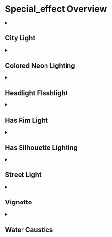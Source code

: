 # Special_effect Overview

<details>
<summary><h2>City Light</h2></summary>


<h3>🔵 Label Name:</h3>
<code>city_light</code>


<h3>📖 Definition:</h3>
Does the video feature bright and colorful city lighting?

<details>
<summary><h4> Question (Definition)</h4></summary>

</details>

<details>
<summary><h4> Alternative Question</h4></summary>

- Does the scene contain a well-lit urban environment with city lights?

- Is artificial lighting from a cityscape a major part of the video?

- Does the video highlight the glow of neon signs and urban lights?

- Is the scene visually defined by dense artificial lighting from a city?

- Does the shot emphasize nighttime city illumination?

- Are city lights playing a dominant role in shaping the scene’s atmosphere?

- Does the video showcase a bright and vibrant metropolitan setting?

- Is urban lighting creating a visually distinct environment?

</details>

<details>
<summary><h4> Prompt (Definition)</h4></summary>

- The video features bright and colorful city lighting.

</details>

<details>
<summary><h4> Alternative Prompt</h4></summary>

- A scene where urban lights define the nighttime atmosphere.

- A video emphasizing the bright glow of cityscape illumination.

- A shot showcasing neon-lit streets and city lights.

- A sequence visually shaped by artificial lights from a city.

- A setting where the urban landscape glows with vibrant lighting.

- A video where high-rise buildings and streetlights define the scene.

- A shot dominated by city lights in a bustling metropolitan setting.

- A sequence emphasizing the urban environment through artificial lighting.

</details>

<h4>🟢 Positive:</h4>
<code>self.lighting_setup.city_light is True</code>

<h4>🔴 Negative:</h4>
<code>self.lighting_setup.city_light is False</code>

</details>

<details>
<summary><h2>Colored Neon Lighting</h2></summary>


<h3>🔵 Label Name:</h3>
<code>colored_neon_lighting</code>


<h3>📖 Definition:</h3>
Does the video prominently feature artificial colored or neon lighting?

<details>
<summary><h4> Question (Definition)</h4></summary>

</details>

<details>
<summary><h4> Alternative Question</h4></summary>

- Is the scene illuminated by strong neon or artificially colored lights?

- Does the video emphasize vibrant, stylized colored lighting?

- Are bright, colorful neon hues a major component of the scene?

- Does the lighting create a strong visual atmosphere using artificial color effects?

- Is neon lighting or colored artificial illumination a key part of the scene?

- Are synthetic color lights enhancing the visual aesthetics of the video?

- Is dramatic, non-natural lighting playing a dominant role in the shot?

- Does the scene use stylized, vibrant colored lighting to shape the mood?

</details>

<details>
<summary><h4> Prompt (Definition)</h4></summary>

- The video prominently features artificial colored or neon lighting.

</details>

<details>
<summary><h4> Alternative Prompt</h4></summary>

- A scene with dramatic, artificially colored lighting creating a strong visual mood.

- A video where neon lighting adds stylized hues to the environment.

- A shot dominated by bright, synthetic color lights for atmospheric effect.

- A sequence where colored artificial lighting is used prominently.

- A video emphasizing vibrant neon or colorful artificial illumination.

- A scene visually defined by bold, non-natural colored lighting.

- A shot where intense neon or artificially colored lighting shapes the aesthetic.

- A sequence with a strong emphasis on synthetic color lighting.

</details>

<h4>🟢 Positive:</h4>
<code>self.lighting_setup.colored_neon_lighting is True</code>

<h4>🔴 Negative:</h4>
<code>self.lighting_setup.colored_neon_lighting is False</code>

</details>

<details>
<summary><h2>Headlight Flashlight</h2></summary>


<h3>🔵 Label Name:</h3>
<code>headlight_flashlight</code>


<h3>📖 Definition:</h3>
Does the video feature a headlight or flashlight that illuminates the scene in front with intense, focused light, creating sharp contrast against darker surroundings?

<details>
<summary><h4> Question (Definition)</h4></summary>

</details>

<details>
<summary><h4> Alternative Question</h4></summary>

- Is the scene illuminated by strong, focused light from a headlight or flashlight?

- Does the video prominently showcase a directional beam of light?

- Is a concentrated flashlight or vehicle headlight defining the scene’s lighting?

- Does the scene use a flashlight or headlight as the key light source?

- Is the lighting effect created by a strong, directional artificial beam?

- Does the shot emphasize a high-contrast illumination from a flashlight or vehicle light?

- Are sharp shadows and focused beams from a headlight or flashlight central to the scene?

- Does the video rely on a single, intense beam of artificial light?

</details>

<details>
<summary><h4> Prompt (Definition)</h4></summary>

- The video features a headlight or flashlight that illuminates the scene in front with intense, focused light, creating sharp contrast against darker surroundings.

</details>

<details>
<summary><h4> Alternative Prompt</h4></summary>

- A scene where a headlight or flashlight provides the primary illumination.

- A video where a concentrated beam of artificial light shapes the atmosphere.

- A shot dominated by a strong, directional flashlight or vehicle light.

- A sequence where intense artificial lighting creates high contrast.

- A scene where a focused light beam highlights specific areas in darkness.

- A video that relies on a narrow beam of light for its main lighting effect.

- A shot where a flashlight or headlight plays a major role in visibility.

- A sequence emphasizing a high-contrast artificial light source.

</details>

<h4>🟢 Positive:</h4>
<code>self.lighting_setup.headlight_flashlight is True</code>

<h4>🔴 Negative:</h4>
<code>self.lighting_setup.headlight_flashlight is False</code>

</details>

<details>
<summary><h2>Has Rim Light</h2></summary>


<h3>🔵 Label Name:</h3>
<code>rim_light</code>


<h3>📖 Definition:</h3>
Does the video use rim lighting, where a hard light from behind highlights the subject’s edges, creating a bright rim effect?

<details>
<summary><h4> Question (Definition)</h4></summary>

</details>

<details>
<summary><h4> Alternative Question</h4></summary>

- Does the subject have a bright outline created by backlighting?

- Is the subject’s silhouette outlined by a light source from behind?

- Does the lighting create a glowing effect on the subject’s edges?

- Is the video using strong backlighting to define the subject’s form?

- Does the lighting highlight the subject’s hair, shoulders, or edges?

- Is there a high-contrast glow outlining the subject due to lighting placement?

- Does the video feature rim lighting that enhances the subject’s separation from the background?

- Is the scene composed in a way that emphasizes the subject’s edges with lighting?

</details>

<details>
<summary><h4> Prompt (Definition)</h4></summary>

- The video uses rim lighting, where a hard light from behind highlights the subject’s edges, creating a bright rim effect.

</details>

<details>
<summary><h4> Alternative Prompt</h4></summary>

- A video where rim lighting emphasizes the subject’s edges with a backlight glow.

- A scene featuring strong backlighting that highlights the subject’s form.

- A shot where the subject’s silhouette is defined by rim lighting.

- A sequence where a bright light source outlines the subject’s edges.

- A video composition using backlighting to separate the subject from the background.

- A shot with a glowing outline effect due to rim lighting.

- A scene where rim lighting enhances the subject’s depth and separation.

- A composition that emphasizes the subject’s hair, shoulders, or body edges.

</details>

<h4>🟢 Positive:</h4>
<code>self.lighting_setup.rim_light is True</code>

<h4>🔴 Negative:</h4>
<code>self.lighting_setup.rim_light is False</code>

</details>

<details>
<summary><h2>Has Silhouette Lighting</h2></summary>


<h3>🔵 Label Name:</h3>
<code>silhouette</code>


<h3>📖 Definition:</h3>
Does the video use silhouette lighting, rendering the subject or foreground as a dark outline against a brightly lit background?

<details>
<summary><h4> Question (Definition)</h4></summary>

</details>

<details>
<summary><h4> Alternative Question</h4></summary>

- Is the subject or an object shown in silhouette against a bright background?

- Does the scene feature strong backlighting that hides subject details?

- Is the main subject visible only as a dark shape due to lighting contrast?

- Does the lighting create a high-contrast effect, obscuring subject details?

- Is the scene composed in a way that makes the subject appear as a shadow?

- Does the video emphasize shapes and outlines rather than subject details?

- Is the main figure in the video darkened by strong background illumination?

- Does the shot use extreme backlighting to create a silhouette effect?

</details>

<details>
<summary><h4> Prompt (Definition)</h4></summary>

- The video uses silhouette lighting, rendering the subject or foreground as a dark outline against a brightly lit background.

</details>

<details>
<summary><h4> Alternative Prompt</h4></summary>

- A video where the subject appears as a silhouette due to strong backlighting.

- A scene emphasizing dark figures against a bright background.

- A shot where the lighting creates a strong silhouette effect.

- A sequence where the subject is barely visible due to extreme contrast.

- A composition using strong backlighting to obscure the subject’s details.

- A shot that relies on shadows to define the main subject.

- A video featuring silhouettes as the primary visual effect.

- A scene where lighting emphasizes outlines over surface details.

</details>

<h4>🟢 Positive:</h4>
<code>self.lighting_setup.silhouette is True</code>

<h4>🔴 Negative:</h4>
<code>self.lighting_setup.silhouette is False</code>

</details>

<details>
<summary><h2>Street Light</h2></summary>


<h3>🔵 Label Name:</h3>
<code>street_light</code>


<h3>📖 Definition:</h3>
Does the video feature visible light from street lamps?

<details>
<summary><h4> Question (Definition)</h4></summary>

</details>

<details>
<summary><h4> Alternative Question</h4></summary>

- Does the scene include clearly visible streetlights illuminating the environment?

- Are streetlights playing a key role in defining the scene’s lighting?

- Does the video showcase streetlights casting illumination on roads or surroundings?

- Is the setting visually shaped by artificial street lighting?

- Are visible street lamps a primary source of illumination in the video?

- Does the video emphasize the glow of streetlights on the scene?

- Are bright, pole-mounted lamps lighting up the area in the shot?

- Is the video defined by artificial outdoor lighting from streetlights?

</details>

<details>
<summary><h4> Prompt (Definition)</h4></summary>

- The video features visible light from street lamps.

</details>

<details>
<summary><h4> Alternative Prompt</h4></summary>

- A scene where streetlights provide the primary source of illumination.

- A video emphasizing the artificial glow of street lamps at night.

- A shot showcasing streets lit by overhead artificial lighting.

- A sequence where streetlights define the visibility and mood of the setting.

- A setting where street lighting enhances the scene’s atmosphere.

- A video highlighting the presence of bright artificial lights along a road.

- A shot featuring a well-lit street illuminated by overhead street lamps.

- A sequence where outdoor artificial lighting from streetlights is dominant.

</details>

<h4>🟢 Positive:</h4>
<code>self.lighting_setup.street_light is True</code>

<h4>🔴 Negative:</h4>
<code>self.lighting_setup.street_light is False</code>

</details>

<details>
<summary><h2>Vignette</h2></summary>


<h3>🔵 Label Name:</h3>
<code>vignette</code>


<h3>📖 Definition:</h3>
Does the video feature a vignette effect, where the edges gradually darken or fade?

<details>
<summary><h4> Question (Definition)</h4></summary>

</details>

<details>
<summary><h4> Alternative Question</h4></summary>

- Does the shot use a vignette effect to darken the edges of the frame?

- Is there a noticeable reduction in brightness toward the image borders?

- Does the video contain a vignette that focuses attention on the center?

- Is the scene’s lighting shaped by gradual darkening along the edges?

- Does the video visually emphasize the center by shadowing the periphery?

- Is a vignette effect applied to create a dramatic or cinematic look?

- Does the shot incorporate a radial fade to dark at the frame's edges?

- Is the periphery of the scene darker than the central area?

</details>

<details>
<summary><h4> Prompt (Definition)</h4></summary>

- The video features a vignette effect, where the edges gradually darken or fade.

</details>

<details>
<summary><h4> Alternative Prompt</h4></summary>

- A scene where gradual edge darkening enhances visual focus.

- A video where the frame’s periphery fades to dark in a vignette effect.

- A shot shaped by subtle darkening toward the image edges.

- A sequence where vignetting directs attention toward the center.

- A video using a vignette effect for cinematic or stylistic emphasis.

- A scene framed by a gradual transition into shadow at the edges.

- A shot featuring a noticeable vignette effect for dramatic focus.

- A sequence that employs vignetting to enhance mood and framing.

</details>

<h4>🟢 Positive:</h4>
<code>self.lighting_setup.vignette is True</code>

<h4>🔴 Negative:</h4>
<code>self.lighting_setup.vignette is False</code>

</details>

<details>
<summary><h2>Water Caustics</h2></summary>


<h3>🔵 Label Name:</h3>
<code>water_caustics</code>


<h3>📖 Definition:</h3>
Does the video feature water caustics, where light creates dynamic rippling patterns?

<details>
<summary><h4> Question (Definition)</h4></summary>

</details>

<details>
<summary><h4> Alternative Question</h4></summary>

- Does the scene contain bright, shifting wave light reflections on a surface?

- Are water caustics a dominant visual effect in the video?

- Does the video feature refraction-based light patterns on water or nearby objects?

- Are moving, dynamic light patterns cast by water a key feature in the scene?

- Is the scene visually defined by shimmering water reflections?

- Does the shot emphasize flickering light distortions caused by water movement?

- Are underwater or surface reflections creating a noticeable lighting effect?

- Does the video highlight wave-like light distortions on the scene’s surfaces?

</details>

<details>
<summary><h4> Prompt (Definition)</h4></summary>

- The video features water caustics, where light creates dynamic rippling patterns.

</details>

<details>
<summary><h4> Alternative Prompt</h4></summary>

- A scene where water-generated light ripples dominate the visual composition.

- A video where light refracts through water, creating moving patterns.

- A shot featuring shimmering wave reflections on surfaces.

- A sequence where water distortion produces dramatic caustic lighting.

- A scene where the interplay of water and light enhances the atmosphere.

- A video highlighting flickering water reflections as a major effect.

- A shot that relies on shifting caustic patterns to define its lighting.

- A sequence emphasizing the dynamic interaction between light and water.

</details>

<h4>🟢 Positive:</h4>
<code>self.lighting_setup.water_caustics is True</code>

<h4>🔴 Negative:</h4>
<code>self.lighting_setup.water_caustics is False</code>

</details>
